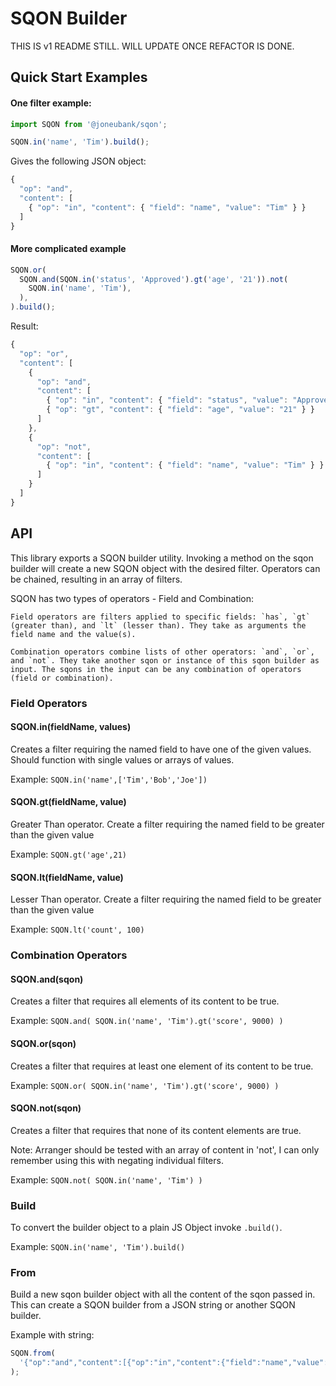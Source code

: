 # SQON Builder

THIS IS v1 README STILL. WILL UPDATE ONCE REFACTOR IS DONE.

## Quick Start Examples

#### One filter example:

```js
import SQON from '@joneubank/sqon';

SQON.in('name', 'Tim').build();
```

Gives the following JSON object:

```js
{
  "op": "and",
  "content": [
    { "op": "in", "content": { "field": "name", "value": "Tim" } }
  ]
}
```

#### More complicated example

```js
SQON.or(
  SQON.and(SQON.in('status', 'Approved').gt('age', '21')).not(
    SQON.in('name', 'Tim'),
  ),
).build();
```

Result:

```js
{
  "op": "or",
  "content": [
    {
      "op": "and",
      "content": [
        { "op": "in", "content": { "field": "status", "value": "Approved" } },
        { "op": "gt", "content": { "field": "age", "value": "21" } }
      ]
    },
    {
      "op": "not",
      "content": [
        { "op": "in", "content": { "field": "name", "value": "Tim" } }
      ]
    }
  ]
}
```

## API

This library exports a SQON builder utility. Invoking a method on the sqon builder will create a new SQON object with the desired filter. Operators can be chained, resulting in an array of filters.

SQON has two types of operators - Field and Combination:

    Field operators are filters applied to specific fields: `has`, `gt` (greater than), and `lt` (lesser than). They take as arguments the field name and the value(s).

    Combination operators combine lists of other operators: `and`, `or`, and `not`. They take another sqon or instance of this sqon builder as input. The sqons in the input can be any combination of operators (field or combination).

### Field Operators

#### SQON.in(fieldName, values)

Creates a filter requiring the named field to have one of the given values. Should function with single values or arrays of values.

Example: `SQON.in('name',['Tim','Bob','Joe'])`

#### SQON.gt(fieldName, value)

Greater Than operator. Create a filter requiring the named field to be greater than the given value

Example: `SQON.gt('age',21)`

#### SQON.lt(fieldName, value)

Lesser Than operator. Create a filter requiring the named field to be greater than the given value

Example: `SQON.lt('count', 100)`

### Combination Operators

#### SQON.and(sqon)

Creates a filter that requires all elements of its content to be true.

Example: `SQON.and( SQON.in('name', 'Tim').gt('score', 9000) )`

#### SQON.or(sqon)

Creates a filter that requires at least one element of its content to be true.

Example: `SQON.or( SQON.in('name', 'Tim').gt('score', 9000) )`

#### SQON.not(sqon)

Creates a filter that requires that none of its content elements are true.

Note: Arranger should be tested with an array of content in 'not', I can only remember using this with negating individual filters.

Example: `SQON.not( SQON.in('name', 'Tim') )`

### Build

To convert the builder object to a plain JS Object invoke `.build()`.

Example: `SQON.in('name', 'Tim').build()`

### From

Build a new sqon builder object with all the content of the sqon passed in. This can create a SQON builder from a JSON string or another SQON builder.

Example with string:

```js
SQON.from(
  '{"op":"and","content":[{"op":"in","content":{"field":"name","value":"Tim"}},{"op":"gt","content":{"field":"age","value":"19"}}]}',
);
```

